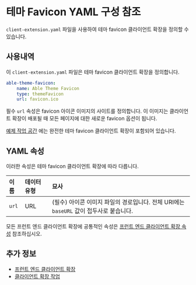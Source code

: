 # 테마 Favicon YAML 구성 참조

`client-extension.yaml` 파일을 사용하여 테마 favicon 클라이언트 확장을 정의할 수 있습니다.

## 사용내역

이 `client-extension.yaml` 파일은 테마 favicon 클라이언트 확장을 정의합니다.

```yaml
able-theme-favicon:
    name: Able Theme Favicon
    type: themeFavicon
    url: favicon.ico
```

필수 `url` 속성은 favicon 아이콘 이미지의 사이트를 정의합니다. 이 이미지는 클라이언트 확장이 배포될 때 모든 페이지에 대한 새로운 favicon 옵션이 됩니다.

[예제 작업 공간](https://github.com/liferay/liferay-portal/tree/master/workspaces/liferay-sample-workspace/client-extensions/liferay-sample-theme-favicon) 에는 완전한 테마 favicon 클라이언트 확장이 포함되어 있습니다.

## YAML 속성

이러한 속성은 테마 favicon 클라이언트 확장에 따라 다릅니다.

| 이름    | 데이터 유형 | 묘사                                                       |
|:----- |:------ |:-------------------------------------------------------- |
| `url` | URL    | (필수) 아이콘 이미지 파일의 경로입니다. 전체 URI에는 `baseURL` 값이 접두사로 붙습니다. |

모든 프런트 엔드 클라이언트 확장에 공통적인 속성은 [프런트 엔드 클라이언트 확장 속성](../front-end-client-extensions.md#front-end-client-extension-properties) 참조하십시오.

## 추가 정보

* [프런트 엔드 클라이언트 확장](../front-end-client-extensions.md)
* [클라이언트 확장 작업](../working-with-client-extensions.md)
